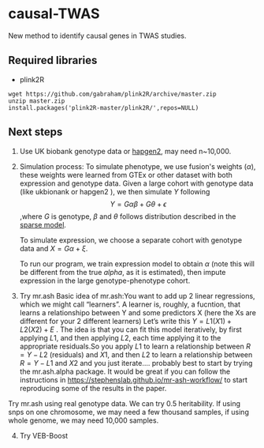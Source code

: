 # causal-TWAS

New method to identify causal genes in TWAS studies. 


## Required libraries

* plink2R
```
wget https://github.com/gabraham/plink2R/archive/master.zip
unzip master.zip
install.packages('plink2R-master/plink2R/',repos=NULL)
```

## Next steps

1. Use UK biobank genotype data or [hapgen2](https://mathgen.stats.ox.ac.uk/genetics_software/hapgen/hapgen2.html), may need n~10,000.

2. Simulation process:
To simulate phenotype, we use fusion's weights ($\alpha$), these weights were learned from GTEx or other dataset with both expression and genotype data. Given a large cohort with genotype data (like ukbionank or hapgen2 ), we then simulate $Y$ following 
$$Y= G\alpha\beta + G\theta+ \epsilon$$ ,where $G$ is genotype, $\beta$ and $\theta$ follows distribution described in the [sparse model](sparse_model.html). 

    To simulate expression, we choose a separate cohort with genotype data and $X =  G\alpha + \xi$. 

    To run our program, we train expression model to obtain $\alpha$ (note this will be different from the true $alpha$, as it is estimated), then impute expression in the large genotype-phenotype cohort.

3. Try mr.ash
Basic idea of mr.ash:You want to add up 2 linear regressions, which we might call “learners”.
A learner is, roughly, a fucntion, that learns a relationshipo between Y and some predictors X
(here the Xs are different for your 2 different learners) Let’s write this $Y=L1(X1) + L2(X2) + E$
. The idea is that you can fit this model iteratively, by first applying $L1$, and then applying $L2$, each time applying it to the appropriate residuals.So you apply $L1$ to learn a relationship between $R=Y-L2$ (residuals) and $X1$, and then $L2$ to learn a relationship between $R=Y-L1$ and $X2$ and you just iterate….
probably best to start by trying the mr.ash.alpha package. It would be great if you can follow the instructions in https://stephenslab.github.io/mr-ash-workflow/ to start reproducing some of the results in the paper.

Try mr.ash using real genotype data. We can try 0.5 heritability. If using snps on one chromosome, we may need a few thousand samples, if using whole genome, we may need 10,000 samples. 
    
4. Try VEB-Boost

